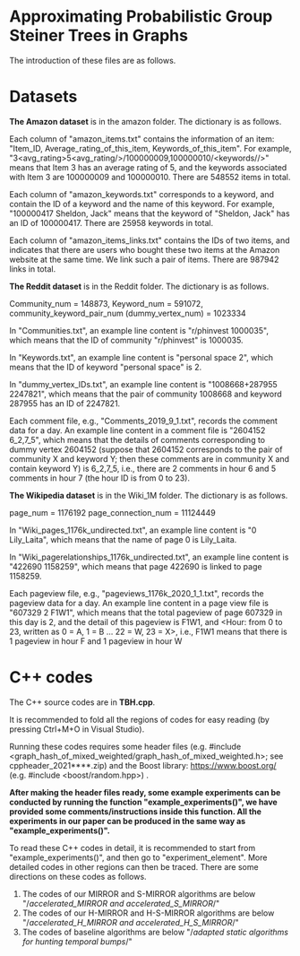 # Approximating Probabilistic Group Steiner Trees in Graphs

The introduction of these files are as follows. 


# Datasets

<b>The Amazon dataset</b> is in the amazon folder. The dictionary is as follows.

Each column of "amazon_items.txt" contains the information of an item: "Item_ID, Average_rating_of_this_item, Keywords_of_this_item". For example, "<itemid>3<itemid/><avg_rating>5<avg_rating/>/<keywords/>100000009,100000010/<keywords//>" means that Item 3 has an average rating of 5, and the keywords associated with Item 3 are 100000009 and 100000010. There are 548552 items in total.

Each column of "amazon_keywords.txt" corresponds to a keyword, and contain the ID of a keyword and the name of this keyword. For example, "100000417	Sheldon, Jack" means that the keyword of "Sheldon, Jack" has an ID of 100000417. There are 25958 keywords in total.

Each column of "amazon_items_links.txt" contains the IDs of two items, and indicates that there are users who bought these two items at the Amazon website at the same time. We link such a pair of items. There are 987942 links in total.



<b>The Reddit dataset</b> is in the Reddit folder. The dictionary is as follows.

Community_num = 148873, Keyword_num = 591072, community_keyword_pair_num (dummy_vertex_num) = 1023334

In "Communities.txt", an example line content is "r/phinvest	1000035", 
which means that the ID of community "r/phinvest" is 1000035.

In "Keywords.txt", an example line content is "personal space	2", 
which means that the ID of keyword "personal space" is 2.

In "dummy_vertex_IDs.txt", an example line content is "1008668+287955	2247821", 
which means that the pair of community 1008668 and keyword 287955 has an ID of 2247821.


Each comment file, e.g., "Comments_2019_9_1.txt",  records the comment data for a day.
An example line content in a comment file is "2604152	6_2,7_5", 
which means that the details of comments corresponding to dummy vertex 2604152 (suppose that 2604152 corresponds to 
the pair of community X and keyword Y; then these comments are in community X and contain keyword Y) is 6_2,7_5,
i.e., there are 2 comments in hour 6 and 5 comments in hour 7 (the hour ID is from 0 to 23).




<b>The Wikipedia dataset</b> is in the Wiki_1M folder. The dictionary is as follows.

page_num = 1176192 page_connection_num = 11124449

In "Wiki_pages_1176k_undirected.txt", an example line content is "0 Lily_Laita", 
which means that the name of page 0 is Lily_Laita.

In "Wiki_pagerelationships_1176k_undirected.txt", an example line content is "422690 1158259", 
which means that page 422690 is linked to page 1158259.

Each pageview file, e.g., "pageviews_1176k_2020_1_1.txt",  records the pageview data for a day.
An example line content in a page view file is "607329 2 F1W1", 
which means that the total pageview of page 607329 in this day is 2, and the detail of this pageview is F1W1, and 
<Hour: from 0 to 23, written as 0 = A, 1 = B ... 22 = W, 23 = X>, i.e., F1W1 means that there is 1 pageview in hour F
and 1 pageview in hour W



# C++ codes 

The C++ source codes are in <b>TBH.cpp</b>. 

It is recommended to fold all the regions of codes for easy reading (by pressing Ctrl+M+O in Visual Studio). 

Running these codes requires some header files (e.g. #include <graph_hash_of_mixed_weighted/graph_hash_of_mixed_weighted.h>; see cppheader_2021****.zip) and the Boost library: https://www.boost.org/ (e.g. #include <boost/random.hpp>) . 

<b>After making the header files ready, some example experiments can be conducted by running the function "example_experiments()", we have provided some comments/instructions inside this function. All the experiments in our paper can be produced in the same way as "example_experiments()".</b>

To read these C++ codes in detail, it is recommended to start from "example_experiments()", and then go to "experiment_element". More detailed codes in other regions can then be traced. There are some directions on these codes as follows. 

1) The codes of our MIRROR and S-MIRROR algorithms are below "/*accelerated_MIRROR and accelerated_S_MIRROR*/"
2) The codes of our H-MIRROR and H-S-MIRROR algorithms are below "/*accelerated_H_MIRROR and accelerated_H_S_MIRROR*/"
3) The codes of baseline algorithms are below "/*adapted static algorithms for hunting temporal bumps*/"

